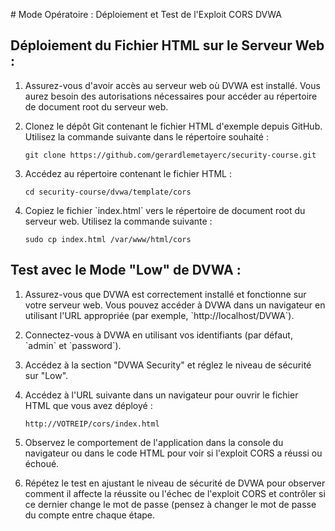 \# Mode Opératoire : Déploiement et Test de l'Exploit CORS DVWA

## Déploiement du Fichier HTML sur le Serveur Web :

1. Assurez-vous d'avoir accès au serveur web où DVWA est installé. Vous aurez besoin des autorisations nécessaires pour accéder au répertoire de document root du serveur web.

2. Clonez le dépôt Git contenant le fichier HTML d'exemple depuis GitHub. Utilisez la commande suivante dans le répertoire souhaité :
   ```
   git clone https://github.com/gerardlemetayerc/security-course.git
   ```

3. Accédez au répertoire contenant le fichier HTML :
   ```
   cd security-course/dvwa/template/cors
   ```

4. Copiez le fichier \`index.html\` vers le répertoire de document root du serveur web. Utilisez la commande suivante :
   ```
   sudo cp index.html /var/www/html/cors
   ```

## Test avec le Mode "Low" de DVWA :

1. Assurez-vous que DVWA est correctement installé et fonctionne sur votre serveur web. Vous pouvez accéder à DVWA dans un navigateur en utilisant l'URL appropriée (par exemple, \`http://localhost/DVWA\`).

2. Connectez-vous à DVWA en utilisant vos identifiants (par défaut, \`admin\` et \`password\`).

3. Accédez à la section "DVWA Security" et réglez le niveau de sécurité sur "Low".

4. Accédez à l'URL suivante dans un navigateur pour ouvrir le fichier HTML que vous avez déployé :
   ```
   http://VOTREIP/cors/index.html
   ```

5. Observez le comportement de l'application dans la console du navigateur ou dans le code HTML pour voir si l'exploit CORS a réussi ou échoué.

6. Répétez le test en ajustant le niveau de sécurité de DVWA pour observer comment il affecte la réussite ou l'échec de l'exploit CORS et contrôler si ce dernier change le mot de passe (pensez à changer le mot de passe du compte entre chaque étape.
